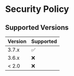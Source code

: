 # Security Policy

## Supported Versions

| Version | Supported          |
| ------- | ------------------ |
| 3.7.x   | :white_check_mark: |
| 3.6.x   | :x:                |
| < 2.0   | :x:                |

